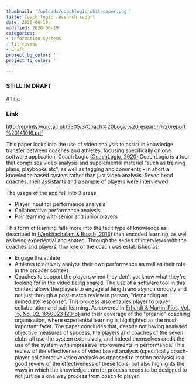 ```yaml
---
thumbnail: '/uploads/coachlogic_whitepaper.png'
title: Coach logic research report
date: 2020-06-19
modified: 2020-06-19
categories: 
- information-systems
- lit-review
- draft
project_bg_color: ''
project_fg_color: ''

---
```

### STILL IN DRAFT ###
#Title
### Link
http://eprints.worc.ac.uk/5305/3/Coach%20Logic%20research%20report%20141016.pdf

This paper looks into the use of video analysis to assist in knowledge transfer between coaches and athletes, focusing specifically on one software application, Coach Logic [(CoachLogic, 2020)](https://www.coach-logic.com/)
CoachLogic is a tool that comprises video analysis and supplemental materiel "such as training plans, playbooks etc", as well as tagging and comments - in short a knowledge based system rather than just video analysis. 
Seven head coaches, their assistants and a sample of players were interviewed.

The usage of the app fell into 3 areas
- Player input for performance analysis
- Collaborative performance analysis
- Pair learning with senior and junior players

This form of learning falls more into the tacit type of knowledge as described in [(Venkitachalam & Busch, 2013)](https://search-proquest-com.salford.idm.oclc.org/docview/939131495?accountid=8058) than encoded learning, as well as being experiential and shared. 
Through the series of interviews with the coaches and players, thw role of the coach was established as:
- Engage the athlete
- Athletes to actively analyse their own performance as well as their role in the broader context
- Coaches to support the players when they don't yet know what they're looking for in the video being shared. 
The use of a software tool in this context allows the players to engage at length and asynchronously and not just through a post-match review in person, "demanding an immediate response". This process also enables player to player collaboration and pair learning. As covered in [Erhardt & Martin-Rios, Vol. 15, No. 02, 1650023 (2016)](https://www-worldscientific-com.salford.idm.oclc.org/doi/abs/10.1142/S0219649216500234) and their coverage of the "organic" coaching organisation, where experiential learning is highlighted as the most important facet.
The paper concludes that, despite not having analysed objective measures of success, the players and coaches of the seven clubs all use the system extensively, and indeed themselves credit the use of the system with impressive improvements in performance. 
This review of the effectiveness of video based analysis (specifically coach-player collaborative video analysis as opposed to motion analysis) is a good review of the effectiveness of these tools; but also highlights the ways in which the knowledge transfer process needs to be designed to not just be a one way process from coach to player.

